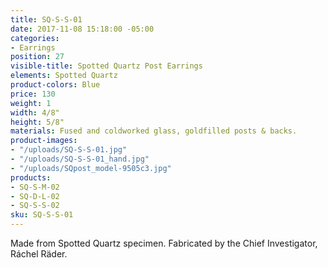 ```yaml
---
title: SQ-S-S-01
date: 2017-11-08 15:18:00 -05:00
categories:
- Earrings
position: 27
visible-title: Spotted Quartz Post Earrings
elements: Spotted Quartz
product-colors: Blue
price: 130
weight: 1
width: 4/8"
height: 5/8"
materials: Fused and coldworked glass, goldfilled posts & backs.
product-images:
- "/uploads/SQ-S-S-01.jpg"
- "/uploads/SQ-S-S-01_hand.jpg"
- "/uploads/SQpost_model-9505c3.jpg"
products:
- SQ-S-M-02
- SQ-D-L-02
- SQ-S-S-02
sku: SQ-S-S-01
---
```


Made from Spotted Quartz specimen. Fabricated by the Chief Investigator, Ráchel Räder.